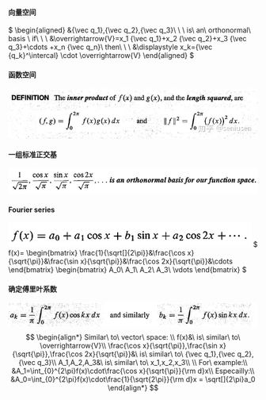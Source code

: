 #### 向量空间
$
\begin{aligned}
&{\vec q_1},{\vec q_2},{\vec q_3}\ \ \ is\ an\ orthonormal\ basis \\
if\ \ \ &\overrightarrow{V}=x_1 {\vec q_1}+x_2 {\vec q_2}+x_3 {\vec q_3}+\cdots +x_n {\vec q_n}\\
then\ \ \ &\displaystyle x_k={\vec {q_k}^\intercal} \cdot \overrightarrow{V}
\end{aligned}
$
#### 函数空间  
![](image/2021-10-25-21-02-55.png)
#### 一组标准正交基
![](image/2021-10-25-21-04-31.png)
#### Fourier series
![](image/2021-10-25-21-06-54.png)
$
f(x)=
    \begin{bmatrix}
    \frac{1}{\sqrt[]{2\pi}}&\frac{\cos x}{\sqrt{\pi}}&\frac{\sin x}{\sqrt{\pi}}&\frac{\cos 2x}{\sqrt{\pi}}&\cdots
    \end{bmatrix}
    \begin{bmatrix}
    A_0\\
    A_1\\
    A_2\\
    A_3\\
    \vdots
    \end{bmatrix}
$
#### 确定傅里叶系数
![](image/2021-10-25-21-37-05.png)
$$
\begin{align*}
Similar\ to\ vector\ space:  \\
f(x)&\ is\ similar\ to\ \overrightarrow{V}\\
\frac{\cos x}{\sqrt{\pi}},\frac{\sin x}{\sqrt{\pi}},\frac{\cos 2x}{\sqrt{\pi}}&\ is\ similar\ to\ {\vec q_1},{\vec q_2},{\vec q_3}\\
A_1,A_2,A_3&\ is\ similar\ to\ x_1,x_2,x_3\\
\\
For\ example:\\
&A_1=\int_{0}^{2\pi}f(x)\cdot\frac{\cos x}{\sqrt{\pi}}{\rm d}x\\
Especailly:\\
&A_0=\int_{0}^{2\pi}f(x)\cdot\frac{1}{\sqrt{2\pi}}{\rm d}x = \sqrt[]{2\pi}a_0
\end{align*}
$$
